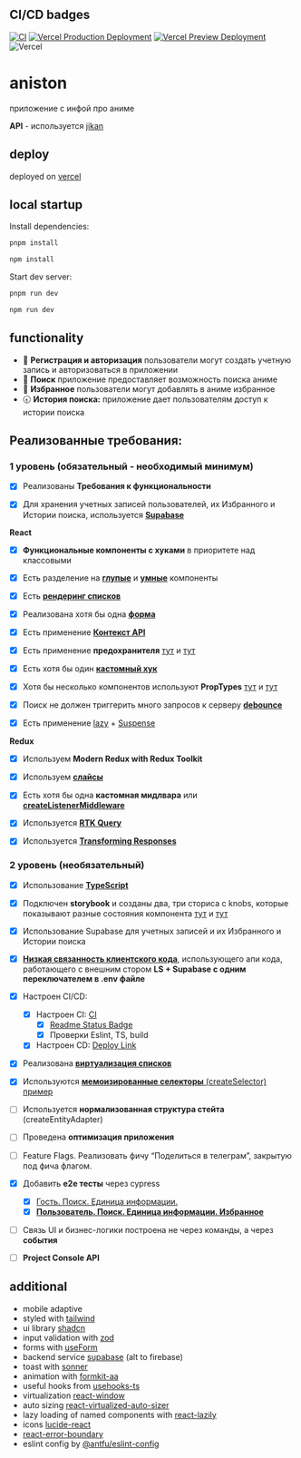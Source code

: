 ## <a id="ci-cd-badges"></a> CI/CD badges
[![CI](https://github.com/neequu/astoning/actions/workflows/ci.yml/badge.svg)](https://github.com/neequu/astoning/actions/workflows/ci.yml)
[![Vercel Production Deployment](https://github.com/neequu/astoning/actions/workflows/deploy.yml/badge.svg)](https://github.com/neequu/astoning/actions/workflows/deploy.yml)
[![Vercel Preview Deployment](https://github.com/neequu/astoning/actions/workflows/preview.yml/badge.svg)](https://github.com/neequu/astoning/actions/workflows/preview.yml)
![Vercel](https://vercelbadge.vercel.app/api/neequu/astoning)
# aniston

приложение с инфой про аниме

**API** - используется [jikan](https://docs.api.jikan.moe)

## deploy

deployed on [vercel](https://astoning-neequus-projects.vercel.app)

## local startup

Install dependencies:
```javascript
pnpm install
```
```javascript
npm install
```
Start dev server:
```javascript
pnpm run dev
```
```javascript
npm run dev
```

## **functionality**

- 🔐 **Регистрация и авторизация** пользователи могут создать учетную запись и авторизоваться в приложении
- 🔎 **Поиск** приложение предоставляет возможность поиска аниме
- 🖤 **Избранное** пользователи могут добавлять в аниме избранное
- 🕣 **История поиска:** приложение дает пользователям доступ к истории поиска

## Реализованные требования:

### **1 уровень (обязательный - необходимый минимум)**

- [x] Реализованы **Требования к функциональности**

- [x] Для хранения учетных записей пользователей, их Избранного и Истории поиска, используется [**Supabase**](https://github.com/neequu/astoning/blob/main/src/services/supabase.ts)

**React**

- [x] **Функциональные компоненты c хуками** в приоритете над классовыми
- [x] Есть разделение на **[глупые](https://github.com/neequu/astoning/blob/main/src/components/wrappers/PageWrapper.tsx)** и **[умные](https://github.com/neequu/astoning/blob/main/src/pages/home.tsx)** компоненты

- [x] Есть [**рендеринг списков**](https://github.com/neequu/astoning/blob/main/src/pages/search.tsx)

- [x] Реализована хотя бы одна [**форма**](https://github.com/neequu/astoning/blob/main/src/components/AuthForm.tsx)

- [x] Есть применение [**Контекст API**](https://github.com/neequu/astoning/blob/main/src/providers/theme-provider.tsx)

- [x] Есть применение **предохранителя** [тут](https://github.com/neequu/astoning/blob/main/src/App.tsx) и [тут](https://github.com/neequu/astoning/blob/main/src/components/ErrorLayout.tsx)

- [x] Есть хотя бы один [**кастомный хук**](https://github.com/neequu/astoning/blob/main/src/hooks)

- [x] Хотя бы несколько компонентов используют **PropTypes** [тут](https://github.com/neequu/astoning/blob/main/src/components/ui/spinner.tsx) и [тут](https://github.com/neequu/astoning/blob/main/src/components/misc/HiddenTextBlock.tsx)

- [x] Поиск не должен триггерить много запросов к серверу [**debounce**](https://github.com/neequu/astoning/blob/main/src/hooks/use-debounce.ts)

- [x] Есть применение [lazy](https://github.com/neequu/astoning/blob/main/src/router/router-config.ts) + [Suspense](https://github.com/neequu/astoning/blob/main/src/router/index.tsx)

**Redux**

- [x] Используем **Modern Redux with Redux Toolkit**
- [x] Используем [**слайсы**](https://github.com/neequu/astoning/blob/main/src/store/slices)

- [x] Есть хотя бы одна **кастомная мидлвара** или [**createListenerMiddleware**](https://github.com/neequu/astoning/blob/main/src/store/utils/middleware/session.ts)

- [x] Используется [**RTK Query**](https://github.com/neequu/astoning/tree/main/src/store/api)

- [x] Используется [**Transforming Responses**](https://github.com/neequu/astoning/blob/main/src/store/utils/transforms)

### **2 уровень (необязательный)**

- [x] Использование [**TypeScript**](https://github.com/neequu/astoning/blob/main/tsconfig.json)
- [x] Подключен **storybook** и созданы два, три сториса с knobs, которые показывают разные состояния компонента [тут](https://github.com/neequu/astoning/blob/main/src/stories/Button.stories.tsx) и [тут](https://github.com/neequu/astoning/blob/main/src/stories/Spinner.stories.tsx)
- [x] Использование Supabase для учетных записей и их Избранного и Истории поиска

- [x] [**Низкая связанность клиентского кода**](https://github.com/neequu/astoning/blob/main/src/services/db/db-methods-switch.ts), использующего апи кода, работающего с внешним стором **LS + Supabase с одним переключателем в .env файле**
- [x] Настроен CI/CD:
    - [x] Настроен CI: [CI](https://github.com/neequu/astoning/blob/main/.github/workflows/ci.yml)
        - [x] [Readme Status Badge](#ci-cd-badges)
        - [x] Проверки Eslint, TS, build

    - [x] Настроен CD: [Deploy Link](#deploy)
- [x] Реализована [**виртуализация списков**](https://github.com/neequu/astoning/blob/main/src/pages/history.tsx)
- [x] Используются [**мемоизированные селекторы** (createSelector)](https://github.com/neequu/astoning/blob/main/src/store/slices/visit-slice.ts) [пример](https://github.com/neequu/astoning/blob/main/src/pages/visit.tsx)
- [ ] Используется **нормализованная структура стейта** (createEntityAdapter)
- [ ] Проведена **оптимизация приложения**

- [ ] Feature Flags. Реализовать фичу “Поделиться в телеграм”, закрытую под фича флагом.

- [x] Добавить **e2e тесты** через cypress
    - [x] [Гость. Поиск. Единица информации.](https://github.com/neequu/astoning/blob/main/cypress/e2e/search-card-redirect.cy.ts)
    - [x] [**Пользователь. Поиск. Единица информации. Избранное**](https://github.com/neequu/astoning/blob/main/cypress/e2e/favorites.cy.ts)

- [ ] Связь UI и бизнес-логики построена не через команды, а через **события**

- [ ] **Project Console API**

## **additional**

- mobile adaptive
- styled with [tailwind](https://tailwindcss.com)
- ui library [shadcn](https://ui.shadcn.com)
- input validation with [zod](https://zod.dev/)
- forms with [useForm](https://react-hook-form.com/docs/useform)
- backend service [supabase](https://supabase.com/) (alt to firebase)
- toast with [sonner](https://sonner.emilkowal.ski/toast)
- animation with [formkit-aa](https://auto-animate.formkit.com)
- useful hooks from [usehooks-ts](https://usehooks-ts.com)
- virtualization [react-window](https://github.com/bvaughn/react-window)
- auto sizing [react-virtualized-auto-sizer](https://github.com/bvaughn/react-virtualized-auto-sizer)
- lazy loading of named components with [react-lazily](https://github.com/JLarky/react-lazily)
- icons [lucide-react](https://lucide.dev/)
- [react-error-boundary](https://github.com/bvaughn/react-error-boundary)
- eslint config by [@antfu/eslint-config](https://github.com/antfu/eslint-config)
